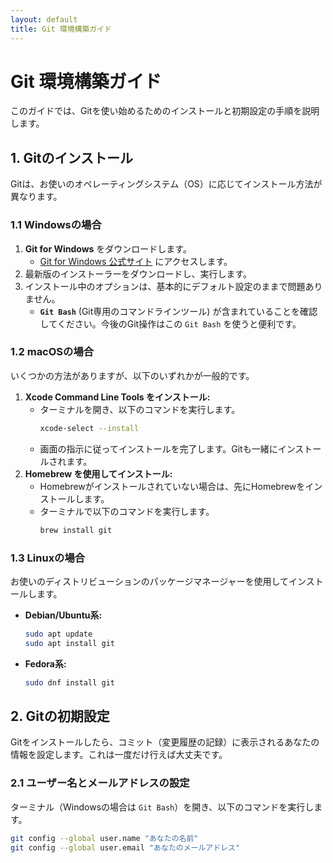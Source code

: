 ```yaml
---
layout: default
title: Git 環境構築ガイド
---
```


# Git 環境構築ガイド

このガイドでは、Gitを使い始めるためのインストールと初期設定の手順を説明します。

## 1. Gitのインストール

Gitは、お使いのオペレーティングシステム（OS）に応じてインストール方法が異なります。

### 1.1 Windowsの場合

1.  **Git for Windows** をダウンロードします。
    * [Git for Windows 公式サイト](https://git-scm.com/download/win) にアクセスします。
2.  最新版のインストーラーをダウンロードし、実行します。
3.  インストール中のオプションは、基本的にデフォルト設定のままで問題ありません。
    * **`Git Bash`** (Git専用のコマンドラインツール) が含まれていることを確認してください。今後のGit操作はこの `Git Bash` を使うと便利です。

### 1.2 macOSの場合

いくつかの方法がありますが、以下のいずれかが一般的です。

1.  **Xcode Command Line Tools をインストール:**
    * ターミナルを開き、以下のコマンドを実行します。
        ```bash
        xcode-select --install
        ```
    * 画面の指示に従ってインストールを完了します。Gitも一緒にインストールされます。
2.  **Homebrew を使用してインストール:**
    * Homebrewがインストールされていない場合は、先にHomebrewをインストールします。
    * ターミナルで以下のコマンドを実行します。
        ```bash
        brew install git
        ```

### 1.3 Linuxの場合

お使いのディストリビューションのパッケージマネージャーを使用してインストールします。

* **Debian/Ubuntu系:**
    ```bash
    sudo apt update
    sudo apt install git
    ```
* **Fedora系:**
    ```bash
    sudo dnf install git
    ```

## 2. Gitの初期設定

Gitをインストールしたら、コミット（変更履歴の記録）に表示されるあなたの情報を設定します。これは一度だけ行えば大丈夫です。

### 2.1 ユーザー名とメールアドレスの設定

ターミナル（Windowsの場合は `Git Bash`）を開き、以下のコマンドを実行します。

```bash
git config --global user.name "あなたの名前"
git config --global user.email "あなたのメールアドレス"
